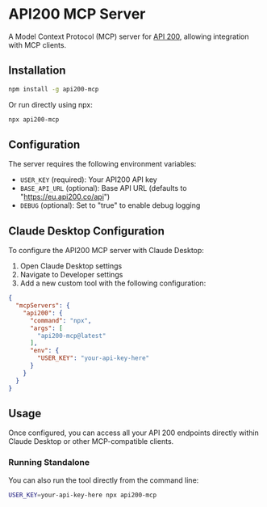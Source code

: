 # API200 MCP Server

A Model Context Protocol (MCP) server for [API 200](https://api200.co), allowing integration with MCP clients.

## Installation

```bash
npm install -g api200-mcp
```

Or run directly using npx:

```bash
npx api200-mcp
```

## Configuration

The server requires the following environment variables:

- `USER_KEY` (required): Your API200 API key
- `BASE_API_URL` (optional): Base API URL (defaults to "https://eu.api200.co/api")
- `DEBUG` (optional): Set to "true" to enable debug logging

## Claude Desktop Configuration

To configure the API200 MCP server with Claude Desktop:

1. Open Claude Desktop settings
2. Navigate to Developer settings
3. Add a new custom tool with the following configuration:

```json
{
  "mcpServers": {
    "api200": {
      "command": "npx",
      "args": [
        "api200-mcp@latest"
      ],
      "env": {
        "USER_KEY": "your-api-key-here"
      }
    }
  }
}
```

## Usage

Once configured, you can access all your API 200 endpoints directly within Claude Desktop or other MCP-compatible clients.

### Running Standalone

You can also run the tool directly from the command line:

```bash
USER_KEY=your-api-key-here npx api200-mcp
```
